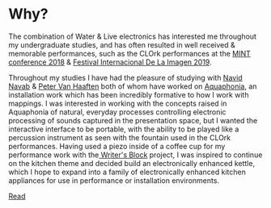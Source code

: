 <h1> Why? </h1>
The combination of Water & Live electronics has interested me throughout my undergraduate studies, and has often resulted in well received & memorable performances, such as the CLOrk performances at the  <a href="https://vimeo.com/303592192"> MINT conference 2018</a> & <a href="http://festivaldelaimagen.com/"> Festival Internacional De La Imagen 2019</a>.

Throughout my studies I have had the pleasure of studying with <a href="github.com/navid"> Navid Navab</a> & <a href="https://github.com/petervanhaaften"> Peter Van Haaften</a> both of whom have worked on <a href="http://navidnavab.net/projects.html#aquaphoneia"> Aquaphonia</a>, an installation work which has been incredibly formative to how I work with mappings. I was interested in working with the concepts raised in Aquaphonia of natural, everyday processes controlling electronic processing of sounds captured in the presentation space, but I wanted the interactive interface to be portable, with the ability to be played like a percussion instrument as seen with the fountain used in the CLOrk performances. Having used a piezo inside of a coffee cup for my performance work with the<a href="https://www.youtube.com/watch?v=OVAag53U51Q"> Writer's </a><a href="https://github.com/olivercarter/WritersBlock"> Block</a> project, I was inspired to continue on the kitchen theme and decided build an electronically enhanced kettle, which I hope to expand into a family of electronically enhanced kitchen appliances for use in performance or installation environments.



 <a href=""> Read</a>
